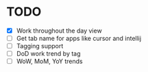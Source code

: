 # TODO

- [x] Work throughout the day view
- [ ] Get tab name for apps like cursor and intellij
- [ ] Tagging support
- [ ] DoD work trend by tag
- [ ] WoW, MoM, YoY trends